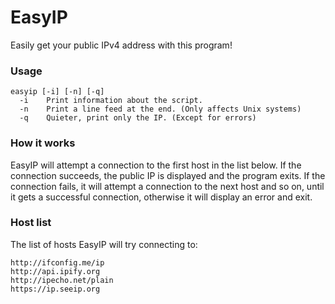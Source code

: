 # EasyIP
Easily get your public IPv4 address with this program!

### Usage
```
easyip [-i] [-n] [-q]
  -i    Print information about the script.
  -n    Print a line feed at the end. (Only affects Unix systems)
  -q    Quieter, print only the IP. (Except for errors)
```


### How it works
EasyIP will attempt a connection to the first host in the list below. If the connection succeeds, the public IP is displayed and the program exits.
If the connection fails, it will attempt a connection to the next host and so on, until it gets a successful connection, otherwise it will display an error and exit.


### Host list
The list of hosts EasyIP will try connecting to:
```
http://ifconfig.me/ip
http://api.ipify.org
http://ipecho.net/plain
https://ip.seeip.org
```
